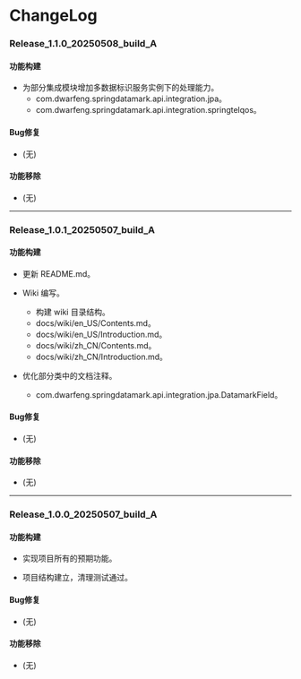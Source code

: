 # ChangeLog

### Release_1.1.0_20250508_build_A

#### 功能构建

- 为部分集成模块增加多数据标识服务实例下的处理能力。
  - com.dwarfeng.springdatamark.api.integration.jpa。
  - com.dwarfeng.springdatamark.api.integration.springtelqos。

#### Bug修复

- (无)

#### 功能移除

- (无)

---

### Release_1.0.1_20250507_build_A

#### 功能构建

- 更新 README.md。

- Wiki 编写。
  - 构建 wiki 目录结构。
  - docs/wiki/en_US/Contents.md。
  - docs/wiki/en_US/Introduction.md。
  - docs/wiki/zh_CN/Contents.md。
  - docs/wiki/zh_CN/Introduction.md。

- 优化部分类中的文档注释。
  - com.dwarfeng.springdatamark.api.integration.jpa.DatamarkField。

#### Bug修复

- (无)

#### 功能移除

- (无)

---

### Release_1.0.0_20250507_build_A

#### 功能构建

- 实现项目所有的预期功能。

- 项目结构建立，清理测试通过。

#### Bug修复

- (无)

#### 功能移除

- (无)
